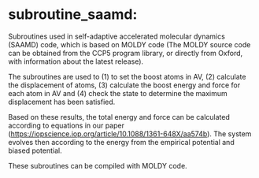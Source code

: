 # subroutine_saamd:

Subroutines used in self-adaptive accelerated molecular dynamics (SAAMD) 
code, which is based on MOLDY code (The MOLDY source code can be obtained 
from the CCP5 program library, or directly from Oxford, with information 
about the latest release). 

The subroutines are used to (1) to set the boost atoms in AV, (2) calculate
the displacement of atoms, (3) calculate the boost energy and force for 
each atom in AV and (4) check the state to determine the maximum displacement
has been satisfied. 

Based on these results, the total energy and force can be calculated 
according to equations in our paper (https://iopscience.iop.org/article/10.1088/1361-648X/aa574b). 
The system evolves then according to the energy from the empirical potential
and biased potential.

These subroutines can be compiled with MOLDY code.
